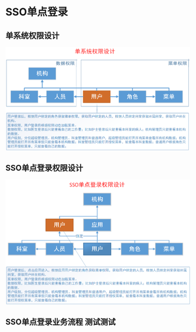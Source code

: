 # SSO单点登录

## 单系统权限设计

![Atom](images/1.png)

## SSO单点登录权限设计

![Atom](images/2.png)

## SSO单点登录业务流程 测试测试
